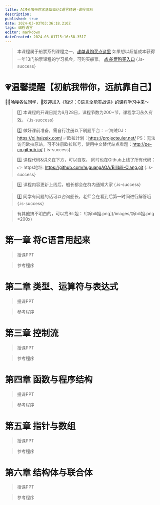 ```yaml
---
title: ACM金牌带你零基础直达C语言精通-课程资料
description: 
published: true
date: 2024-03-03T03:36:18.210Z
tags: 编程语言
editor: markdown
dateCreated: 2024-03-01T15:16:58.351Z
---
```


> 本课程属于船票系列课程之一，[💰单课购买点这里](https://www.bilibili.com/cheese/play/ss3380)
如果想以超低成本获得一年13门船票课程的学习机会，可购买船票。
[💰 船票购买入口](https://www.bilibili.com/cheese/pages/packageCourseDetail?productId=598)
{.is-success}

# 💗温馨提醒【初航我带你，远航靠自己】

🙋‍♂️哈喽各位同学，👏欢迎加入《船说：C语言全能实战课》的课程学习中来～

> 1️⃣ 本课程的开课日期为6月28日，课程节数为200+节，课程学习永久有效。
{.is-success}

> 2️⃣ 做好课前准备，需自行注册以下刷题平台：
✅海贼OJ：https://oj.haizeix.com/
✅欧拉计划：https://projecteuler.net/
PS：无法访问欧拉原站，可不注册欧拉账号，使用中文替代站点看题：http://pe-cn.github.io/
{.is-success}

> 3️⃣ 课程代码&讲义在下方，可以自取。
> 同时也在Github上线了所有代码：👉 https地址: https://github.com/huguangAOA/Bilibili-Clang.git
{.is-success}

> 4️⃣ 课程内容更新上线后，船长都会在群内通知大家
{.is-success}

> 5️⃣ 同学有问题的话可以咨询船长，老师会在看到后第一时间进行解答哦
{.is-success}

> 有其他搞不明白的，可以找Bili姐：
![新bili姐.png](/images/新bili姐.png =200x)

# 第一章 将C语言用起来
> 授课PPT

> 参考程序


# 第二章 类型、运算符与表达式
> 授课PPT

> 参考程序



# 第三章 控制流
> 授课PPT

> 参考程序



# 第四章 函数与程序结构
> 授课PPT

> 参考程序



# 第五章 指针与数组
> 授课PPT

> 参考程序



# 第六章 结构体与联合体
> 授课PPT

> 参考程序

